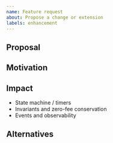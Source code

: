 ```yaml
---
name: Feature request
about: Propose a change or extension
labels: enhancement
---
```


## Proposal

## Motivation

## Impact
- State machine / timers
- Invariants and zero-fee conservation
- Events and observability

## Alternatives

